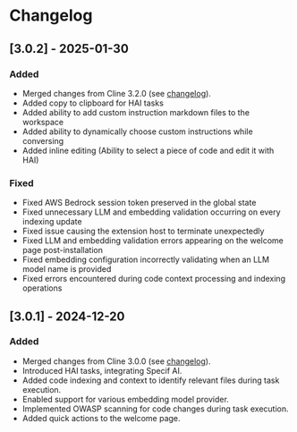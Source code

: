 # Changelog

## [3.0.2] - 2025-01-30

### Added

- Merged changes from Cline 3.2.0 (see [changelog](https://github.com/cline/cline/blob/main/CHANGELOG.md#320)). 
- Added copy to clipboard for HAI tasks
- Added ability to add custom instruction markdown files to the workspace
- Added ability to dynamically choose custom instructions while conversing
- Added inline editing (Ability to select a piece of code and edit it with HAI)

### Fixed

- Fixed AWS Bedrock session token preserved in the global state
- Fixed unnecessary LLM and embedding validation occurring on every indexing update
- Fixed issue causing the extension host to terminate unexpectedly
- Fixed LLM and embedding validation errors appearing on the welcome page post-installation
- Fixed embedding configuration incorrectly validating when an LLM model name is provided
- Fixed errors encountered during code context processing and indexing operations

## [3.0.1] - 2024-12-20

### Added

- Merged changes from Cline 3.0.0 (see [changelog](https://github.com/cline/cline/blob/main/CHANGELOG.md#300)).
- Introduced HAI tasks, integrating Specif AI.
- Added code indexing and context to identify relevant files during task execution.
- Enabled support for various embedding model provider.
- Implemented OWASP scanning for code changes during task execution.
- Added quick actions to the welcome page.